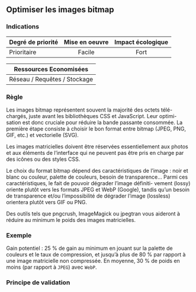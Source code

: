 ## Optimiser les images bitmap
### Indications
| Degré de priorité |      Mise en oeuvre       |  Impact écologique    | 
|-------------------|:-------------------------:|:---------------------:|
|  Prioritaire      |  Facile                   |    Fort               | 


|Ressources Economisées                                      |
|:----------------------------------------------------------:|
| Réseau / Requêtes /  Stockage |

### Règle
Les images bitmap représentent souvent la majorité des octets télé- chargés, juste avant les bibliothèques CSS et JavaScript. Leur optimi- sation est donc cruciale pour réduire la bande passante consommée. La première étape consiste à choisir le bon format entre bitmap (JPEG, PNG, GIF, etc.) et vectorielle (SVG).

Les images matricielles doivent être réservées essentiellement aux photos et aux éléments de l’interface qui ne peuvent pas être pris en charge par des icônes ou des styles CSS.

Le choix du format bitmap dépend des caractéristiques de l’image : noir et blanc ou couleur, palette de couleurs, besoin de transparence… Parmi ces caractéristiques, le fait de pouvoir dégrader l’image définiti- vement (lossy) oriente plutôt vers les formats JPEG et WebP (Google), tandis qu’un besoin de transparence et/ou l’impossibilité de dégrader l’image (lossless) orientera plutôt vers GIF ou PNG.

Des outils tels que pngcrush, ImageMagick ou jpegtran vous aideront à réduire au minimum le poids des images matricielles.

### Exemple
Gain potentiel : 25 % de gain au minimum en jouant sur la palette de couleurs et le taux de compression, et jusqu’à plus de 80 % par rapport à une image matricielle non compressée. En moyenne, 30 % de poids en moins (par rapport à `JPEG`) avec `WebP`.

### Principe de validation
